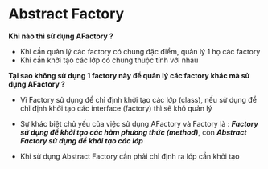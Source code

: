 # Abstract Factory

**Khi nào thì sử dụng AFactory ?**
- Khi cần quản lý các factory có chung đặc điểm, quản lý 1 họ các factory 
- Khi cần khởi tạo các lớp có chung thuộc tính với nhau

**Tại sao không sử dụng 1 factory này để quản lý các factory khác mà sử dụng AFactory ?**
- Vì Factory sử dụng để chỉ định khởi tạo các lớp (class), nếu sử dụng để chỉ định khởi tạo các interface (factory) thì 
sẽ khó quản lý
- Sự khác biệt chủ yếu của việc sử dụng AFactory và Factory là : ***Factory sử dụng để khởi tạo các hàm phương thức 
(method)***, còn ***Abstract Factory sử dụng để khởi tạo các lớp***

- Khi sử dụng Abstract Factory cần phải chỉ định ra lớp cần khởi tạo 
